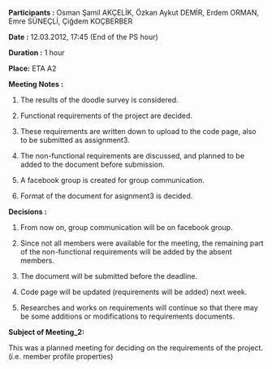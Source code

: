 **Participants :** Osman Şamil AKÇELİK, Özkan Aykut DEMİR, Erdem ORMAN, Emre SÜNEÇLİ, Çiğdem KOÇBERBER

**Date :** 12.03.2012, 17:45 (End of the PS hour)

**Duration :** 1 hour

**Place:** ETA A2

**Meeting Notes :**

1)  The results of the doodle survey is considered.

2) Functional requirements of the project are decided.

3) These requirements are written down to upload to the code page, also to be submitted as assignment3.

4) The non-functional requirements are discussed, and planned to be added to the document before submission.

5)  A facebook group is created for group communication.

6) Format of the document for asignment3 is decided.

**Decisions :**

1)  From now on, group communication will be on facebook group.

2) Since not all members were available for the meeting, the remaining part of the non-functional requirements will be added by the absent members.

3) The document will be submitted before the deadline.

4) Code page will be updated (requirements will be added) next week.

5) Researches and works on requirements will continue so that there may be some additions or modifications to requirements documents.

**Subject of Meeting\_2:**

This was a planned meeting for deciding on the requirements of the project. (i.e. member profile properties)